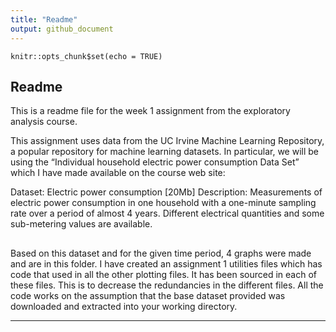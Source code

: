 ```yaml
---
title: "Readme"
output: github_document
---
```


```{r setup, include=FALSE}
knitr::opts_chunk$set(echo = TRUE)
```

## Readme
This is a readme file for the week 1 assignment from the exploratory analysis course. 

This assignment uses data from the UC Irvine Machine Learning Repository, a popular repository for machine learning datasets. In particular, we will be using the “Individual household electric power consumption Data Set” which I have made available on the course web site:

Dataset: Electric power consumption [20Mb]
Description: Measurements of electric power consumption in one household with a one-minute sampling rate over a period of almost 4 years. Different electrical quantities and some sub-metering values are available.

## 
Based on this dataset and for the given time period, 4 graphs were made and are in this folder.
I have created an assignment 1 utilities files which has code that used in all the other plotting files. It has been sourced in each of these files. This is to decrease the redundancies in the different files.
All the code works on the assumption that the base dataset provided was downloaded and extracted into your working directory. 

---
